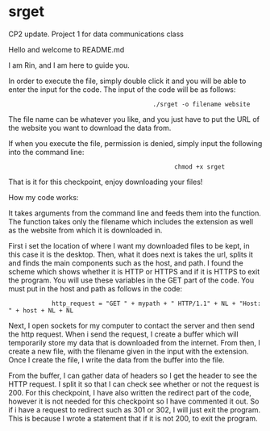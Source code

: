 # srget
CP2 update.
Project 1 for data communications class

Hello and welcome to README.md

I am Rin, and I am here to guide you.

In order to execute the file, simply double click it and you will be able to enter the input for the code. The input of the code will be as follows:

                                            ./srget -o filename website

The file name can be whatever you like, and you just have to put the URL of the website you want to download the data from.

If when you execute the file, permission is denied, simply input the following into the command line:

                                                  chmod +x srget
                         
That is it for this checkpoint, enjoy downloading your files!

How my code works:

It takes arguments from the command line and feeds them into the function. The function takes only the filename which includes the extension as well as the website from which it is downloaded in.

First i set the location of where I want my downloaded files to be kept, in this case it is the desktop. 
Then, what it does next is takes the url, splits it and finds the main components such as the host, and path. I found the scheme which shows whether it is HTTP or HTTPS and if it is HTTPS to exit the program.
You will use these variables in the GET part of the code. You must put in the host and path as follows in the code:

                http_request = "GET " + mypath + " HTTP/1.1" + NL + "Host: " + host + NL + NL
                
Next, I open sockets for my computer to contact the server and then send the http request. When i send the request, I create a buffer which will temporarily store my data that is downloaded from the internet. From then, I create a new file, with the filename given in the input with the extension. Once I create the file, I write the data from the buffer into the file.

From the buffer, I can gather data of headers so I get the header to see the HTTP request. I split it so that I can check see whether or not the request is 200. For this checkpoint, I have also written the redirect part of the code, however it is not needed for this checkpoint so I have commented it out. So if i have a request to redirect such as 301 or 302, I will just exit the program. This is because I wrote a statement that if it is not 200, to exit the program.
